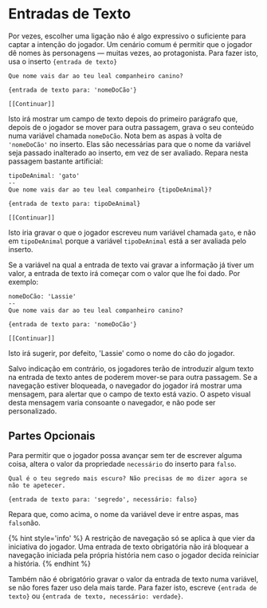 # Entradas de Texto

Por vezes, escolher uma ligação não é algo expressivo o suficiente para captar a intenção do jogador. Um cenário comum é permitir que o jogador dê nomes às personagens — muitas vezes, ao protagonista. Para fazer isto, usa o inserto `{entrada de texto}`

```
Que nome vais dar ao teu leal companheiro canino?

{entrada de texto para: 'nomeDoCão'}

[[Continuar]]
```

Isto irá mostrar um campo de texto depois do primeiro parágrafo que, depois de o jogador se mover para outra passagem, grava o seu conteúdo numa variável chamada `nomeDoCão`. Nota bem as aspas à volta de `'nomeDoCão'` no inserto. Elas são necessárias para que o nome da variável seja passado inalterado ao inserto, em vez de ser avaliado. Repara nesta passagem bastante artificial:

```
tipoDeAnimal: 'gato'
--
Que nome vais dar ao teu leal companheiro {tipoDeAnimal}?

{entrada de texto para: tipoDeAnimal}

[[Continuar]]
```

Isto iria gravar o que o jogador escreveu num variável chamada `gato`, e não em `tipoDeAnimal` porque a variável `tipoDeAnimal` está a ser avaliada pelo inserto.

Se a variável na qual a entrada de texto vai gravar a informação já tiver um valor, a entrada de texto irá começar com o valor que lhe foi dado. Por exemplo:

```
nomeDoCão: 'Lassie'
--
Que nome vais dar ao teu leal companheiro canino?

{entrada de texto para: 'nomeDoCão'}

[[Continuar]]
```

Isto irá sugerir, por defeito, 'Lassie' como o nome do cão do jogador.

Salvo indicação em contrário, os jogadores terão de introduzir algum texto na entrada de texto antes de poderem mover-se para outra passagem. Se a navegação estiver bloqueada, o navegador do jogador irá mostrar uma mensagem, para alertar que o campo de texto está vazio. O aspeto visual desta mensagem varia consoante o navegador, e não pode ser personalizado.


## Partes Opcionais

Para permitir que o jogador possa avançar sem ter de escrever alguma coisa, altera o valor da propriedade `necessário` do inserto para `falso`.

```
Qual é o teu segredo mais escuro? Não precisas de mo dizer agora se não te apetecer.

{entrada de texto para: 'segredo', necessário: falso}
```

Repara que, como acima, o nome da variável deve ir entre aspas, mas `falso`não.

{% hint style='info' %}
A restrição de navegação só se aplica à que vier da iniciativa do jogador. Uma entrada de texto obrigatória não irá bloquear a navegação iniciada pela própria história nem caso o jogador decida reiniciar a história.
{% endhint %}

Também não é obrigatório gravar o valor da entrada de texto numa variável, se não fores fazer uso dela mais tarde. Para fazer isto, escreve `{entrada de texto}` ou `{entrada de texto, necessário: verdade}`.
